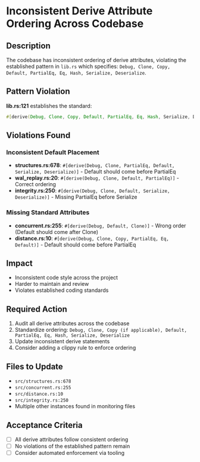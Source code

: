 # Inconsistent Derive Attribute Ordering Across Codebase

## Description
The codebase has inconsistent ordering of derive attributes, violating the established pattern in `lib.rs` which specifies: `Debug, Clone, Copy, Default, PartialEq, Eq, Hash, Serialize, Deserialize`.

## Pattern Violation
**lib.rs:121** establishes the standard:
```rust
#[derive(Debug, Clone, Copy, Default, PartialEq, Eq, Hash, Serialize, Deserialize)]
```

## Violations Found

### Inconsistent Default Placement
- **structures.rs:678**: `#[derive(Debug, Clone, PartialEq, Default, Serialize, Deserialize)]` - Default should come before PartialEq
- **wal_replay.rs:20**: `#[derive(Debug, Clone, Default, PartialEq)]` - Correct ordering
- **integrity.rs:250**: `#[derive(Debug, Clone, Default, Serialize, Deserialize)]` - Missing PartialEq before Serialize

### Missing Standard Attributes
- **concurrent.rs:255**: `#[derive(Debug, Default, Clone)]` - Wrong order (Default should come after Clone)
- **distance.rs:10**: `#[derive(Debug, Clone, Copy, PartialEq, Eq, Default)]` - Default should come before PartialEq

## Impact
- Inconsistent code style across the project
- Harder to maintain and review
- Violates established coding standards

## Required Action
1. Audit all derive attributes across the codebase
2. Standardize ordering: `Debug, Clone, Copy (if applicable), Default, PartialEq, Eq, Hash, Serialize, Deserialize`
3. Update inconsistent derive statements
4. Consider adding a clippy rule to enforce ordering

## Files to Update
- `src/structures.rs:678`
- `src/concurrent.rs:255` 
- `src/distance.rs:10`
- `src/integrity.rs:250`
- Multiple other instances found in monitoring files

## Acceptance Criteria
- [ ] All derive attributes follow consistent ordering
- [ ] No violations of the established pattern remain
- [ ] Consider automated enforcement via tooling
